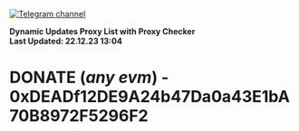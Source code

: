 [![Telegram channel](https://img.shields.io/endpoint?url=https://runkit.io/damiankrawczyk/telegram-badge/branches/master?url=https://t.me/n4z4v0d)](https://t.me/n4z4v0d) 

**Dynamic Updates Proxy List with Proxy Checker**  
**Last Updated: 22.12.23 13:04**

# DONATE (_any evm_) - 0xDEADf12DE9A24b47Da0a43E1bA70B8972F5296F2

